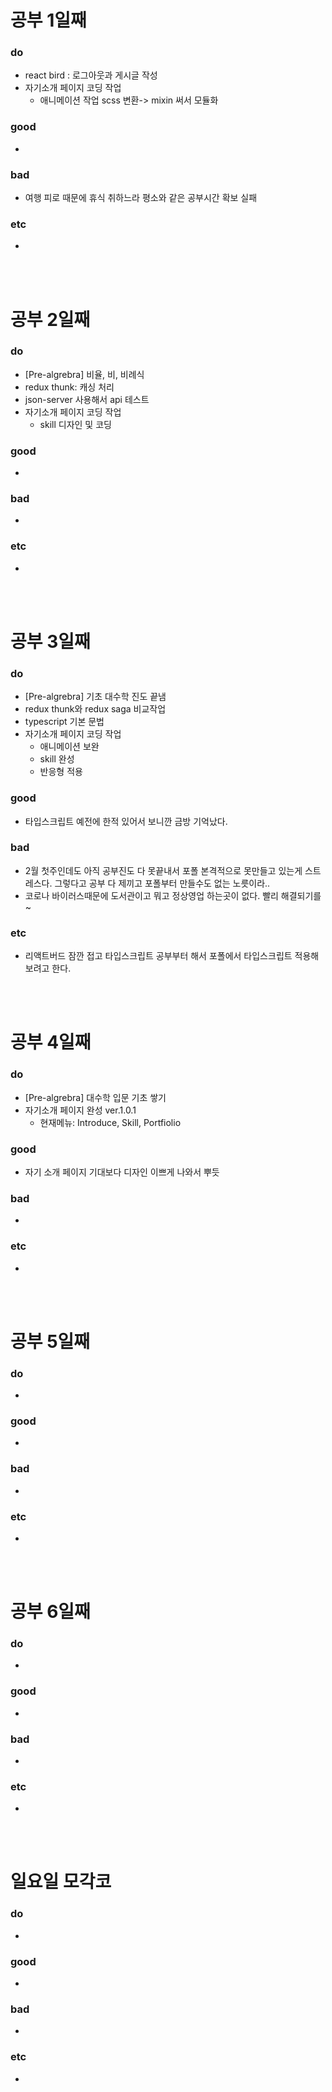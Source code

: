 
# 공부 1일째 
### do
- react bird : 로그아웃과 게시글 작성
- 자기소개 페이지 코딩 작업
  - 애니메이션 작업 scss 변환-> mixin 써서 모듈화

### good
- 

### bad
- 여행 피로 때문에 휴식 취하느라 평소와 같은 공부시간 확보 실패

### etc
- 

<br /><br />

# 공부 2일째 
### do
- [Pre-algrebra] 비율, 비, 비례식
- redux thunk: 캐싱 처리
- json-server 사용해서 api 테스트
- 자기소개 페이지 코딩 작업
  - skill 디자인 및 코딩

### good
-

### bad
-

### etc
-

<br /><br />

# 공부 3일째 
### do
- [Pre-algrebra] 기초 대수학 진도 끝냄
- redux thunk와 redux saga 비교작업
- typescript 기본 문법
- 자기소개 페이지 코딩 작업
  - 애니메이션 보완
  - skill 완성
  - 반응형 적용

### good
- 타입스크립트 예전에 한적 있어서 보니깐 금방 기억났다.

### bad
- 2월 첫주인데도 아직 공부진도 다 못끝내서 포폴 본격적으로 못만들고 있는게 스트레스다. 그렇다고 공부 다 제끼고 포폴부터 만들수도 없는 노릇이라..
- 코로나 바이러스때문에 도서관이고 뭐고 정상영업 하는곳이 없다. 빨리 해결되기를~

### etc
- 리액트버드 잠깐 접고 타입스크립트 공부부터 해서 포폴에서 타입스크립트 적용해보려고 한다.

<br /><br />

# 공부 4일째 
### do
- [Pre-algrebra] 대수학 입문 기초 쌓기
- 자기소개 페이지 완성 ver.1.0.1
  - 현재메뉴: Introduce, Skill, Portfiolio

### good
- 자기 소개 페이지 기대보다 디자인 이쁘게 나와서 뿌듯

### bad
-

### etc
- 

<br /><br />

# 공부 5일째 
### do
-

### good
- 

### bad
- 

### etc
- 

<br /><br />

# 공부 6일째 
### do
-

### good
-
 
### bad
-

### etc
-

<br /><br />

# 일요일 모각코
### do
-

### good
-

### bad
- 

### etc
-

<br /><br />
